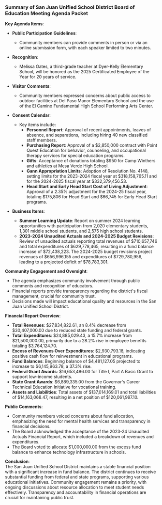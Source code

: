 ### Summary of San Juan Unified School District Board of Education Meeting Agenda Packet

**Key Agenda Items**:  
- **Public Participation Guidelines**:  
  - Community members can provide comments in person or via an online submission form, with each speaker limited to two minutes.

- **Recognition**:  
  - Melissa Oates, a third-grade teacher at Dyer-Kelly Elementary School, will be honored as the 2025 Certificated Employee of the Year for 20 years of service.

- **Visitor Comments**:  
  - Community members expressed concerns about public access to outdoor facilities at Del Paso Manor Elementary School and the use of the El Camino Fundamental High School Performing Arts Center.

- **Consent Calendar**:  
  - Key items include:  
    - **Personnel Report**: Approval of recent appointments, leaves of absence, and separations, including hiring 40 new classified staff members.  
    - **Purchasing Report**: Approval of a $2,850,000 contract with Point Quest Education for behavior, counseling, and occupational therapy services for special education programs.  
    - **Gifts**: Acceptance of donations totaling $950 for Camp Winthers and athletics at Mesa Verde High School.  
    - **Gann Appropriation Limits**: Adoption of Resolution No. 4148, setting limits for the 2023-2024 fiscal year at $318,158,765.11 and for the 2024-2025 fiscal year at $332,379,456.53.  
    - **Head Start and Early Head Start Cost of Living Adjustment**: Approval of a 2.35% adjustment for the 2024-25 fiscal year, totaling $175,806 for Head Start and $66,745 for Early Head Start programs.  

- **Business Items**:  
  - **Summer Learning Update**: Report on summer 2024 learning opportunities with participation from 2,020 elementary students, 1,301 middle school students, and 2,575 high school students.  
  - **2023-2024 Unaudited Actuals and 2024-2025 Budget Revisions**: Review of unaudited actuals reporting total revenues of $710,657,746 and total expenditures of $629,778,465, resulting in a fund balance increase of $72,438,223. The 2024-2025 budget revisions project revenues of $656,996,155 and expenditures of $729,780,956, leading to a projected deficit of $78,783,301.  

**Community Engagement and Oversight**:  
- The agenda emphasizes community involvement through public comments and recognition of educators.  
- Financial reports provide transparency regarding the district's fiscal management, crucial for community trust.  
- Decisions made will impact educational quality and resources in the San Juan Unified School District.  

**Financial Report Overview**:  
- **Total Revenues**: $27,834,822.61, an 8.4% decrease from $30,407,000.00 due to reduced state funding and federal grants.  
- **Total Expenditures**: $24,885,029.43, a 15.7% increase from $21,500,000.00, primarily due to a 28.2% rise in employee benefits totaling $3,764,124.70.  
- **Excess of Revenues Over Expenditures**: $2,930,793.18, indicating positive cash flow for reinvestment in educational programs.  
- **Fund Balances**: Beginning balance of $4,481,127.05 projected to increase to $6,145,963.78, a 37.3% rise.  
- **Federal Grant Awards**: $16,653,486.00 for Title I, Part A Basic Grant to support low-income students.  
- **State Grant Awards**: $6,889,335.00 from the Governor's Career Technical Education Initiative for vocational training.  
- **Assets and Liabilities**: Total assets of $137,014,169.01 and total liabilities of $14,163,068.47, resulting in a net position of $120,061,997.10.  

**Public Comments**:  
- Community members voiced concerns about fund allocation, emphasizing the need for mental health services and transparency in financial decisions.  
- The Board acknowledged the acceptance of the 2023-24 Unaudited Actuals Financial Report, which included a breakdown of revenues and expenditures.  
- The Board voted to allocate $1,000,000.00 from the excess fund balance to enhance technology infrastructure in schools.  

**Conclusion**:  
The San Juan Unified School District maintains a stable financial position with a significant increase in fund balance. The district continues to receive substantial funding from federal and state programs, supporting various educational initiatives. Community engagement remains a priority, with ongoing discussions about resource allocation to meet student needs effectively. Transparency and accountability in financial operations are crucial for maintaining public trust.
